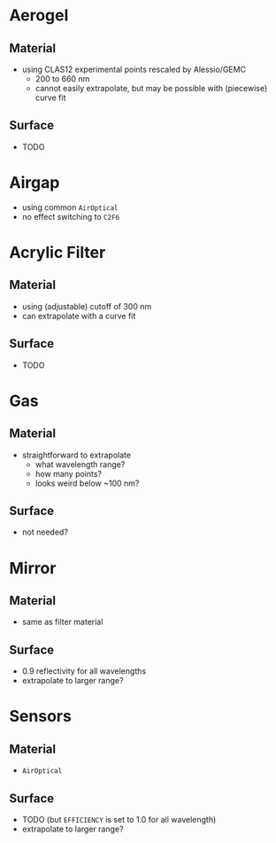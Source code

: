 # Aerogel
## Material
- using CLAS12 experimental points rescaled by Alessio/GEMC
  - 200 to 660 nm
  - cannot easily extrapolate, but may be possible with (piecewise) curve fit
## Surface
- TODO

# Airgap
- using common `AirOptical`
- no effect switching to `C2F6`

# Acrylic Filter
## Material
- using (adjustable) cutoff of 300 nm
- can extrapolate with a curve fit
## Surface
- TODO

# Gas
## Material
- straightforward to extrapolate
  - what wavelength range?
  - how many points?
  - looks weird below ~100 nm?
## Surface
- not needed?

# Mirror
## Material
- same as filter material
## Surface
- 0.9 reflectivity for all wavelengths
- extrapolate to larger range?

# Sensors
## Material
- `AirOptical`
## Surface
- TODO (but `EFFICIENCY` is set to 1.0 for all wavelength)
- extrapolate to larger range?
